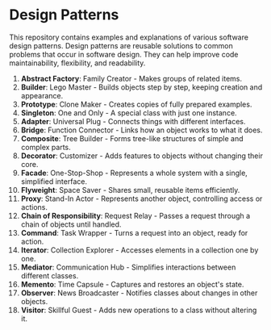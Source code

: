 # Design Patterns

This repository contains examples and explanations of various software design patterns. Design patterns are reusable solutions to common problems that occur in software design. They can help improve code maintainability, flexibility, and readability.

1. **Abstract Factory**: Family Creator - Makes groups of related items.
2. **Builder**: Lego Master - Builds objects step by step, keeping creation and appearance.
3. **Prototype**: Clone Maker - Creates copies of fully prepared examples.
4. **Singleton**: One and Only - A special class with just one instance.
5. **Adapter**: Universal Plug - Connects things with different interfaces.
6. **Bridge**: Function Connector - Links how an object works to what it does.
7. **Composite**: Tree Builder - Forms tree-like structures of simple and complex parts.
8. **Decorator**: Customizer - Adds features to objects without changing their core.
9. **Facade**: One-Stop-Shop - Represents a whole system with a single, simplified interface.
10. **Flyweight**: Space Saver - Shares small, reusable items efficiently.
11. **Proxy**: Stand-In Actor - Represents another object, controlling access or actions.
12. **Chain of Responsibility**: Request Relay - Passes a request through a chain of objects until handled.
13. **Command**: Task Wrapper - Turns a request into an object, ready for action.
14. **Iterator**: Collection Explorer - Accesses elements in a collection one by one.
15. **Mediator**: Communication Hub - Simplifies interactions between different classes.
16. **Memento**: Time Capsule - Captures and restores an object's state.
17. **Observer**: News Broadcaster - Notifies classes about changes in other objects.
18. **Visitor**: Skillful Guest - Adds new operations to a class without altering it.
